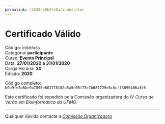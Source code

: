```yaml
---
permalink: /2020/b9b9fe0a/index.html
---
```


# Certificado Válido

Código: `b9b9fe0a`<br>
Categoria: **participante**<br>
Curso: **Evento Principal**<br>
Data: **27/01/2020 a 31/01/2020**<br>
Carga Horária: **30**<br>
Edição: **2020**<br>


Código completo: `b9b9fe0a5be9b7095e801778f82d5a5e05f73e7b681725e0c8cff3890486a3f6`


Este certificado foi expedido pela Comissão organizadora do *IV Curso de Verão em Bioinformática da UFMG*.

----

Qualquer dúvida contacte a [_Comissão Organizadora_](<mailto:cursobioinfoufmg@gmail.com$subject=[Certificados]>)

